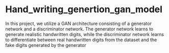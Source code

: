 # Hand_writing_genertion_gan_model
In this project, we utilize a GAN architecture consisting of a generator network and a discriminator network. The generator network learns to generate realistic handwritten digits, while the discriminator network learns to differentiate between real handwritten digits from the dataset and the fake digits generated by the generator
